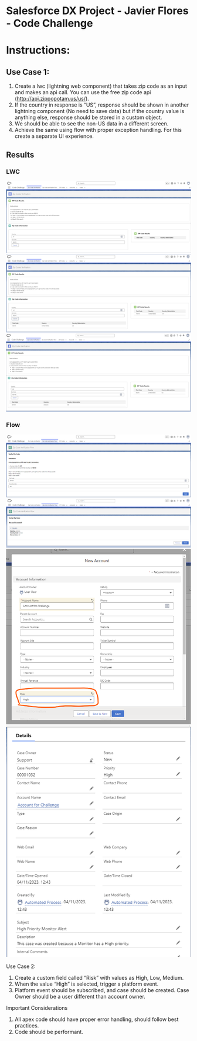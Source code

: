 # Salesforce DX Project - Javier Flores - Code Challenge
# Instructions:

## Use Case 1:
1)	Create a lwc (lightning web component) that takes zip code as an input and makes an api call. You can use the free zip code api (http://api.zippopotam.us/us/<zipcode>).
2)	If the country in response is “US”, response should be shown in another lightning component (No need to save data) but if the country value is anything else, response should be stored in a custom object.
3)	We should be able to see the non-US data in a different screen.
4)	Achieve the same using flow with proper exception handling. For this create a separate UI experience. 

## Results 
### LWC
![Alt text](screenshots/image.png)
![Alt text](screenshots/image-1.png)
![Alt text](screenshots/image-2.png)

### Flow
![Alt text](screenshots/image-3.png)
![Alt text](screenshots/image-4.png)
![Alt text](screenshots/image-5.png)
![Alt text](screenshots/image-6.png)

Use Case 2:
1)	Create a custom field called “Risk” with values as High, Low, Medium.
2)	When the value “High” is selected, trigger a platform event.
3)	Platform event should be subscribed, and case should be created. Case Owner should be a user different than account owner. 


Important Considerations
1)	All apex code should have proper error handling, should follow best practices.
2)	Code should be performant.
